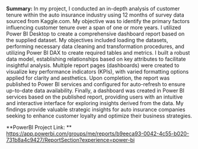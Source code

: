 **Summary:**
In my project, I conducted an in-depth analysis of customer tenure within the auto insurance industry using 12 months of survey data sourced from Kaggle.com. My objective was to identify the primary factors influencing customer tenure over a span of one or more years.
I utilized Power BI Desktop to create a comprehensive dashboard report based on the supplied dataset. My objectives included loading the datasets, performing necessary data cleaning and transformation procedures, and utilizing Power BI DAX to create required tables and metrics. I built a robust data model, establishing relationships based on key attributes to facilitate insightful analysis. Multiple report pages (dashboards) were created to visualize key performance indicators (KPIs), with varied formatting options applied for clarity and aesthetics. Upon completion, the report was published to Power BI services and configured for auto-refresh to ensure up-to-date data availability. Finally, a dashboard was created in Power BI services based on the published report, providing users with an intuitive and interactive interface for exploring insights derived from the data.
My findings provide valuable strategic insights for auto insurance companies seeking to enhance customer loyalty and optimize their business strategies.

**PowerBI Project Link: **
https://app.powerbi.com/groups/me/reports/b9eeca93-0042-4c55-b020-731b8a4c9427/ReportSection?experience=power-bi
